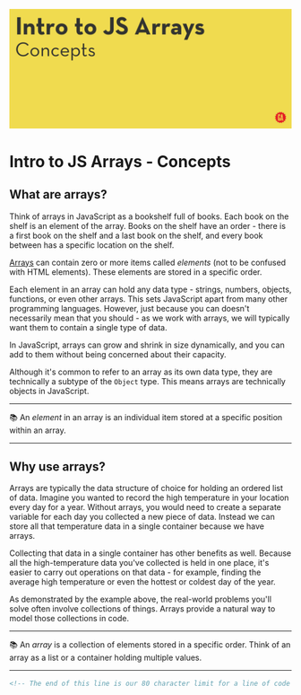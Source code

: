 ![Hero image](./assets/hero.png)

# Intro to JS Arrays - Concepts

## What are arrays?

Think of arrays in JavaScript as a bookshelf full of books. Each book on the shelf is an element of the array. Books on the shelf have an order - there is a first book on the shelf and a last book on the shelf, and every book between has a specific location on the shelf.

[Arrays](https://developer.mozilla.org/en-US/docs/Web/JavaScript/Reference/Global_Objects/Array) can contain zero or more items called *elements* (not to be confused with HTML elements). These elements are stored in a specific order. 

Each element in an array can hold any data type - strings, numbers, objects, functions, or even other arrays. This sets JavaScript apart from many other programming languages. However, just because you can doesn't necessarily mean that you should - as we work with arrays, we will typically want them to contain a single type of data.

In JavaScript, arrays can grow and shrink in size dynamically, and you can add to them without being concerned about their capacity.

Although it's common to refer to an array as its own data type, they are technically a subtype of the `Object` type. This means arrays are technically objects in JavaScript.

___
📚 An *element* in an array is an individual item stored at a specific position within an array. 
___

## Why use arrays?

Arrays are typically the data structure of choice for holding an ordered list of data. Imagine you wanted to record the high temperature in your location every day for a year. Without arrays, you would need to create a separate variable for each day you collected a new piece of data. Instead we can store all that temperature data in a single container because we have arrays.

Collecting that data in a single container has other benefits as well. Because all the high-temperature data you've collected is held in one place, it's easier to carry out operations on that data - for example, finding the average high temperature or even the hottest or coldest day of the year.

As demonstrated by the example above, the real-world problems you'll solve often involve collections of things. Arrays provide a natural way to model those collections in code.

___
📚 An *array* is a collection of elements stored in a specific order. Think of an array as a list or a container holding multiple values.
___

```html
<!-- The end of this line is our 80 character limit for a line of code !!!!! -->
```
